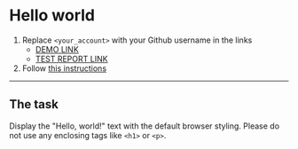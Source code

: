 # Hello world
1. Replace `<your_account>` with your Github username in the links
    - [DEMO LINK](https://lazutikov.github.io/layout_hello-world/) <br>
    - [TEST REPORT LINK](https://lazutikov.github.io/layout_hello-world/report/html_report/)
2. Follow [this instructions](https://mate-academy.github.io/layout_task-guideline/)
___

## The task
Display the "Hello, world!" text with the default browser styling. Please do not
use any enclosing tags like `<h1>` or `<p>`.
